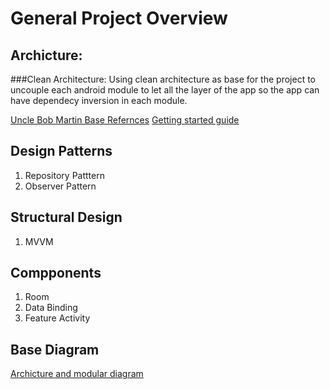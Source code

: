 # General Project Overview 

## Archicture: 
###Clean Architecture:
Using clean architecture as base for the project to uncouple each android module to let all the layer of the app so the app can have dependecy inversion in each module. 

[Uncle Bob Martin Base Refernces](https://blog.cleancoder.com/uncle-bob/2012/08/13/the-clean-architecture.html "Uncle Bob Martin Base Refernces")
[Getting started guide](https://www.raywenderlich.com/3595916-clean-architecture-tutorial-for-android-getting-started#toc-anchor-001 "Getting started guide")


##  Design Patterns 
1. Repository Patttern
2. Observer Pattern 

## Structural Design
1. MVVM

## Compponents
1. Room
2. Data Binding
3. Feature Activity

## Base Diagram 
[Archicture and modular diagram](https://drive.google.com/file/d/1a5atIWfhsvfCLYhxzszL3Sia7QzirLEX/view?usp=sharing "Archicture and modular diagram")

